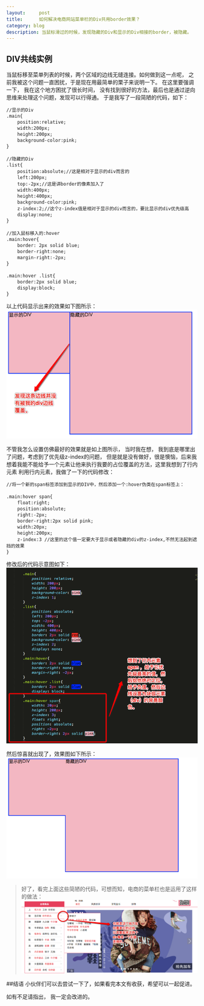 ```yaml
---
layout:     post
title:      如何解决电商网站菜单栏的Div共用border效果？
category: blog
description: 当鼠标滑过的时候，发现隐藏的Div和显示的Div相接的border，被隐藏。
---
```


## DIV共线实例

当鼠标移至菜单列表的时候，两个区域的边线无缝连接。如何做到这一点呢， 之前我被这个问题一直困扰，于是现在用最简单的栗子来说明一下。
在这里要强调一下， 我在这个地方困扰了很长时间， 没有找到很好的方法，最后也是通过逆向思维来处理这个问题，发现可以行得通。
于是我写了一段简陋的代码，如下：

	//显示的Div
	.main{
		position:relative;
		width:200px;
		height:200px;
		background-color:pink;
	}

	//隐藏的Div
	.list{
		position:absolute;//这是相对于显示的div而言的
		left:200px;
		top:-2px;//这是讲border的像素加入了
		width:400px;
		height:400px;
		background-color:pink;
		z-index:2;//这个z-index值是相对于显示的div而言的，要比显示的div优先级高
		display:none;
	}

	//加入鼠标移入的:hover
	.main:hover{
		border: 2px solid blue;
		border-right:none;
		margin-right:-2px;
	}

	.main:hover .list{
		border:2px solid blue;
		display:block;
	}

以上代码显示出来的效果如下图所示：
![效果图](/images/vvimg/共用2.png "Title")

不管我怎么设置仿佛最好的效果就是如上图所示， 当时我在想， 我到底是哪里出了问题，考虑到了优先级z-index的问题，
但是就是没有做好，很是懊恼，后来我想着我能不能给予一个元素让他来执行我要的占位覆盖的方法，这里我想到了行内元素<span>
利用行内元素，我做了一下的代码修改：
		
	//将一个新的span标签添加到显示的DIV中，然后添加一个:hover伪类在span标签上：

	.main:hover span{
		float:right;
		position:absolute;
		right:-2px;
		border-right:2px solid pink;
		width:20px;
		height:200px;
		z-index:3 //这里的这个值一定要大于显示或者隐藏的div的z-index,不然无法起到遮挡的效果
	}
		

修改后的代码示意图如下：
![修改之后代码示意图](/images/vvimg/共线3.png "Title")

然后惊喜就出现了，效果图如下所示：
![修改之后效果图](/images/vvimg/y1.png "Title")


>好了，看完上面这些简陋的代码，可想而知，电商的菜单栏也是运用了这样的做法：
![效果图](/images/vvimg/共用1.png "Title")


##结语
小伙伴们可以去尝试一下了，如果看完本文有收获，希望可以一起促进。


如有不足请指出， 我一定会改进的。










